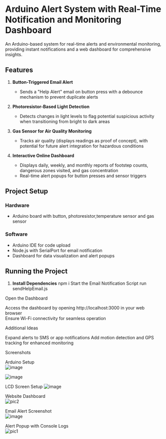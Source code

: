 # Arduino Alert System with Real-Time Notification and Monitoring Dashboard

An Arduino-based system for real-time alerts and environmental monitoring, providing instant notifications and a web dashboard for comprehensive insights.

## Features

1. **Button-Triggered Email Alert**  
   - Sends a "Help Alert" email on button press with a debounce mechanism to prevent duplicate alerts

2. **Photoresistor-Based Light Detection**  
   - Detects changes in light levels to flag potential suspicious activity when transitioning from bright to dark areas

3. **Gas Sensor for Air Quality Monitoring**  
   - Tracks air quality (displays readings as proof of concept), with potential for future alert integration for hazardous conditions

4. **Interactive Online Dashboard**  
   - Displays daily, weekly, and monthly reports of footstep counts, dangerous zones visited, and gas concentration
   - Real-time alert popups for button presses and sensor triggers

## Project Setup

### Hardware
- Arduino board with button, photoresistor,temperature sensor  and gas sensor

### Software
- Arduino IDE for code upload
- Node.js with SerialPort for email notification
- Dashboard for data visualization and alert popups

## Running the Project

1. **Install Dependencies**
   npm i 
   Start the Email Notification Script 
   run sendHelpEmail.js

Open the Dashboard

Access the dashboard by opening http://localhost:3000 in your web browser  
Ensure Wi-Fi connectivity for seamless operation 



Additional Ideas

Expand alerts to SMS or app notifications 
Add motion detection and GPS tracking for enhanced monitoring 

Screenshots

Arduino Setup  
![image](https://github.com/user-attachments/assets/a0b1f370-789a-450d-8219-5185c749b6f6)

![image](https://github.com/user-attachments/assets/e71eb46a-e952-4379-bebc-b706273c103d)

LCD Screen Setup 
![image](https://github.com/user-attachments/assets/51c24379-2986-4196-b64b-f2f32ac858a6)


Website Dashboard  
![pic2](https://github.com/user-attachments/assets/b891cfb0-053e-41fb-9f75-31b07a7fce4c)


Email Alert Screenshot  
![image](https://github.com/user-attachments/assets/b8d16077-5e78-46c7-a535-d8b49e767eba)


Alert Popup with Console Logs  
![pic1](https://github.com/user-attachments/assets/462fc095-15a4-4269-94f3-835db78ef5c7)
